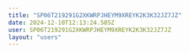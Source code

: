 ```yaml
---
title: "SP06T219291G2XKWRPJHEYM9XREYK2K3K32JZ7JZ"
date: 2024-12-10T12:13:24.585Z
user: SP06T219291G2XKWRPJHEYM9XREYK2K3K32JZ7JZ
layout: "users"
---
```

    